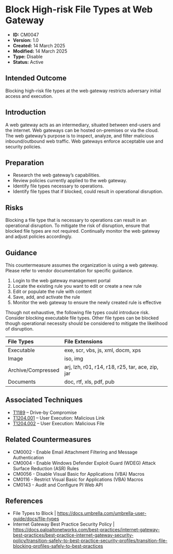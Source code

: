 # Block High-risk File Types at Web Gateway

* **ID:** CM0047
* **Version:** 1.0
* **Created:** 14 March 2025
* **Modified:** 14 March 2025
* **Type:** Disable
* **Status:** Active

## Intended Outcome

Blocking high-risk file types at the web gateway restricts adversary initial access and execution. 

## Introduction

A web gateway acts as an intermediary, situated between end-users and the internet.  Web gateways can be hosted on-premises or via the cloud.  The web gateway’s purpose is to inspect, analyze, and filter malicious inbound/outbound web traffic.  Web gateways enforce acceptable use and security policies.   

## Preparation

- Research the web gateway’s capabilities.
- Review policies currently applied to the web gateway.
- Identify file types necessary to operations.
- Identify file types that if blocked, could result in operational disruption.

## Risks

Blocking a file type that is necessary to operations can result in an operational disruption.  To mitigate the risk of disruption, ensure that blocked file types are not required.  Continually monitor the web gateway and adjust policies accordingly. 

## Guidance

This countermeasure assumes the organization is using a web gateway.  Please refer to vendor documentation for specific guidance.  

1.	Login to the web gateway management portal
2.	Locate the existing rule you want to edit or create a new rule
3.	Edit or populate the rule with content
4.	Save, add, and activate the rule
5.	Monitor the web gateway to ensure the newly created rule is effective

Though not exhaustive, the following file types could introduce risk.  Consider blocking executable file types.  Other file types can be blocked though operational necessity should be considered to mitigate the likelihood of disruption.   

| File Types         | File Extensions                                |
|:-------------------|:--------------------                           |
|Executable          |exe, scr, vbs, js, xml, docm, xps               |
|Image               |iso, img                                        |
|Archive/Compressed  |arj, lzh, r01, r14, r18, r25, tar, ace, zip, jar|
|Documents           |doc, rtf, xls, pdf, pub                         |

## Associated Techniques

- [T1189](https://attack.mitre.org/techniques/T1189/) – Drive-by Compromise
- [T1204.001](https://attack.mitre.org/techniques/T1204/001/) – User Execution: Malicious Link
- [T1204.002](https://attack.mitre.org/techniques/T1204/002) – User Execution: Malicious File 


## Related Countermeasures

- CM0002 - Enable Email Attachment Filtering and Message Authentication
- CM0004 - Enable Windows Defender Exploit Guard (WDEG) Attack Surface Reduction (ASR) Rules
- CM0056 - Disable Visual Basic for Applications (VBA) Macros
- CM0116 - Restrict Visual Basic for Applications (VBA) Macros
- CM0143 - Audit and Configure PI Web API

## References

- File Types to Block | <https://docs.umbrella.com/umbrella-user-guide/docs/file-types>
- Internet Gateway Best Practice Security Policy | <https://docs.paloaltonetworks.com/best-practices/internet-gateway-best-practices/best-practice-internet-gateway-security-policy/transition-safely-to-best-practice-security-profiles/transition-file-blocking-profiles-safely-to-best-practices>
